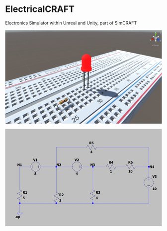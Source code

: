 # ElectricalCRAFT
Electronics Simulator within Unreal and Unity, part of SimCRAFT

![Alt text](/ElectricalCRAFT_Oct10th.PNG?raw=true "BreadBoarding Screenshot")

![Alt text](/Simple_Circuit.JPG?raw=true "Python Circuit")
